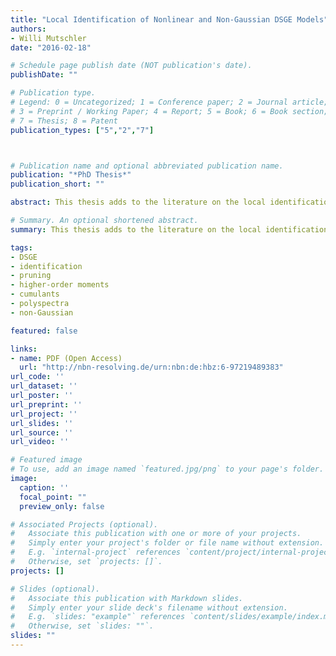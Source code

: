 ```yaml
---
title: "Local Identification of Nonlinear and Non-Gaussian DSGE Models"
authors:
- Willi Mutschler
date: "2016-02-18"

# Schedule page publish date (NOT publication's date).
publishDate: ""

# Publication type.
# Legend: 0 = Uncategorized; 1 = Conference paper; 2 = Journal article;
# 3 = Preprint / Working Paper; 4 = Report; 5 = Book; 6 = Book section;
# 7 = Thesis; 8 = Patent
publication_types: ["5","2","7"]



# Publication name and optional abbreviated publication name.
publication: "*PhD Thesis*"
publication_short: ""

abstract: This thesis adds to the literature on the local identification of nonlinear and non-Gaussian DSGE models. It gives applied researchers a strategy to detect identification problems and means to avoid them in practice. A comprehensive review of existing methods for linearized DSGE models is provided and extended to include restrictions from higher-order moments, cumulants and polyspectra. Another approach, established in this thesis, is to consider higher-order approximations. Formal rank criteria for a local identification of the deep parameters of nonlinear or non-Gaussian DSGE models, using the pruned state-space system are derived. The procedures can be implemented prior to estimating the nonlinear model. In this way, the identifiability of the Kim (2003) and the An and Schorfheide (2007) model are demonstrated, when solved by a second-order approximation.

# Summary. An optional shortened abstract.
summary: This thesis adds to the literature on the local identification of nonlinear and non-Gaussian DSGE models. It gives applied researchers a strategy to detect identification problems and means to avoid them in practice. A comprehensive review of existing methods for linearized DSGE models is provided and extended to include restrictions from higher-order moments, cumulants and polyspectra. Another approach, established in this thesis, is to consider higher-order approximations. Formal rank criteria for a local identification of the deep parameters of nonlinear or non-Gaussian DSGE models, using the pruned state-space system are derived. The procedures can be implemented prior to estimating the nonlinear model. In this way, the identifiability of the Kim (2003) and the An and Schorfheide (2007) model are demonstrated, when solved by a second-order approximation.

tags:
- DSGE
- identification
- pruning
- higher-order moments
- cumulants
- polyspectra
- non-Gaussian

featured: false

links:
- name: PDF (Open Access)
  url: "http://nbn-resolving.de/urn:nbn:de:hbz:6-97219489383"
url_code: ''
url_dataset: ''
url_poster: ''
url_preprint: ''
url_project: ''
url_slides: ''
url_source: ''
url_video: ''

# Featured image
# To use, add an image named `featured.jpg/png` to your page's folder. 
image:
  caption: ''
  focal_point: ""
  preview_only: false

# Associated Projects (optional).
#   Associate this publication with one or more of your projects.
#   Simply enter your project's folder or file name without extension.
#   E.g. `internal-project` references `content/project/internal-project/index.md`.
#   Otherwise, set `projects: []`.
projects: []

# Slides (optional).
#   Associate this publication with Markdown slides.
#   Simply enter your slide deck's filename without extension.
#   E.g. `slides: "example"` references `content/slides/example/index.md`.
#   Otherwise, set `slides: ""`.
slides: ""
---
```

